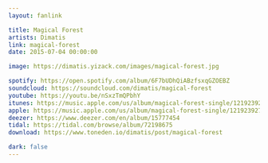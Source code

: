 ```yaml
---
layout: fanlink

title: Magical Forest
artists: Dimatis
link: magical-forest
date: 2015-07-04 00:00:00

image: https://dimatis.yizack.com/images/magical-forest.jpg

spotify: https://open.spotify.com/album/6F7bUDhQiABzfsxqGZOEBZ
soundcloud: https://soundcloud.com/dimatis/magical-forest
youtube: https://youtu.be/nSxzTmQPbhY
itunes: https://music.apple.com/us/album/magical-forest-single/1219239274?app=itunes
apple: https://music.apple.com/us/album/magical-forest-single/1219239274?app=music
deezer: https://www.deezer.com/en/album/15777454
tidal: https://tidal.com/browse/album/72198675
download: https://www.toneden.io/dimatis/post/magical-forest

dark: false
---
```

